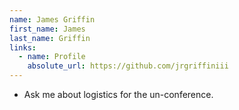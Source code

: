 ```yaml
---
name: James Griffin
first_name: James
last_name: Griffin
links:
  - name: Profile
    absolute_url: https://github.com/jrgriffiniii
---
```


 - Ask me about logistics for the un-conference.
